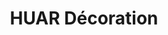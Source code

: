 ---
title: "HUAR Décoration"
url: /sable-sur-sarthe/huar-decoration/
shop: décoration intérieure
---